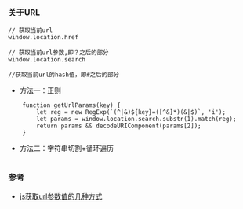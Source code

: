 
### 关于URL
```
// 获取当前url
window.location.href

// 获取当前url参数,即？之后的部分
window.location.search

//获取当前url的hash值，即#之后的部分
```
- 方法一：正则
```
    function getUrlParams(key) {
        let reg = new RegExp(`(^|&)${key}=([^&]*)(&|$)`, 'i');
        let params = window.location.search.substr(1).match(reg);
        return params && decodeURIComponent(params[2]);
    }
```
- 方法二：字符串切割+循环遍历
```

```

### 参考  
- [js获取url参数值的几种方式](https://www.jianshu.com/p/708c915fb905)